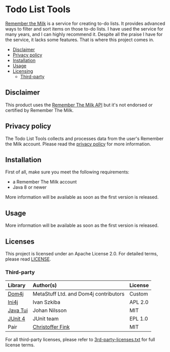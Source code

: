 # Todo List Tools
[Remember the Milk][1] is a service for creating to-do lists. It provides 
advanced ways to filter and sort items on those to-do lists. I have used the 
service for many years, and I can highly recommend it. Despite all the praise 
I have for the service, it lacks some features. That is where this project 
comes in.

* [Disclaimer](#disclaimer)
* [Privacy policy](#privacy-policy)
* [Installation](#installation)
* [Usage](#usage)
* [Licensing](#licensing)
    * [Third-party](#third-party)

## Disclaimer
This product uses the [Remember The Milk API][5] but it's not endorsed or 
certified by Remember The Milk.

## Privacy policy
The Todo List Tools collects and processes data from the user's Remember the 
Milk account. Please read the [privacy policy][2] for more information.

## Installation
First of all, make sure you meet the following requirements:
* a Remember The Milk account
* Java 8 or newer

More information will be available as soon as the first version is released.

## Usage
More information will be available as soon as the first version is released.

## Licenses
This project is licensed under an Apache License 2.0. For detailed terms, 
please read [LICENSE][3]. 

### Third-party
| Library | Author(s) | License
| :-- | :-- | :--
| [Dom4j][7] | MetaStuff Ltd. and Dom4j contributors | Custom
| [Ini4j][8] | Ivan Szkiba | APL 2.0
| [Java Tui][10] | Johan Nilsson | MIT
| [JUnit 4][9] | JUnit team | EPL 1.0
| Pair | [Christoffer Fink][4] | MIT

For all third-party licenses, please refer to [3rd-party-licenses.txt][6] 
for full license terms.


[1]: https://www.rememberthemilk.com
[2]: privacy-policy.md
[3]: LICENSE
[4]: https://github.com/finkn
[5]: https://www.rememberthemilk.com/services/api/
[6]: 3rd-party-licenses.txt
[7]: https://dom4j.github.io/
[8]: http://ini4j.sourceforge.net/index.html
[9]: https://junit.org/junit4/
[10]: https://github.com/olivertwistor/java-tui
